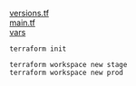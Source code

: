 [versions.tf](hw12/versions.tf) \
[main.tf](hw12/main.tf) \
[vars](hw12/terraform.tfvars)
```
terraform init

terraform workspace new stage
terraform workspace new prod

```
